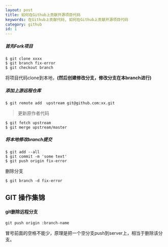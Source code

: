 ```yaml
---
layout: post
title: 如何在Github上贡献开源项目代码
keywords: 在Github上贡献代码, 如何在Github上贡献开源项目代码
category: github
id: 1
---
```


##### 首先Fork项目


	$ git clone xxxx
	$ git branch fix-error
	$ git checkout branch

将项目代码clone到本地，__(然后创建修改分支，修改分支在本branch进行)__


##### 添加上游远程仓库

	$ git remote add  upstream git@github.com:xx.git

> 更新原作者代码

	$ git fetch upstream
	$ git merge upstream/master

##### 将本地修改branch提交

	$ git add --all
	$ git commit -m 'some text'
	$ git push origin fix-error


删除分支

	$ git branch -d fix-error


## GIT 操作集锦

#### git删除远程分支

	git push origin :branch-name

冒号前面的空格不能少，原理是把一个空分支push到server上，相当于删除该分支。